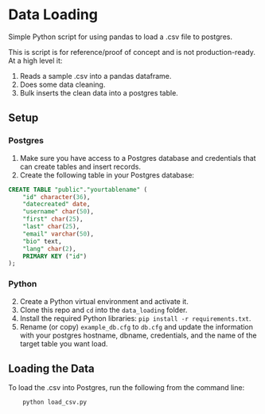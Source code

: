 # Data Loading
Simple Python script for using pandas to load a .csv file to postgres.

This is script is for reference/proof of concept and is not production-ready. At a high level it:

1. Reads a sample .csv into a pandas dataframe.
2. Does some data cleaning.
3. Bulk inserts the clean data into a postgres table.

## Setup

### Postgres

1. Make sure you have access to a Postgres database and credentials that can create tables and insert records.
2. Create the following table in your Postgres database:

```sql
CREATE TABLE "public"."yourtablename" (
    "id" character(36),
    "datecreated" date,
    "username" char(50),
    "first" char(25),
    "last" char(25),
    "email" varchar(50),
    "bio" text,
    "lang" char(2),
    PRIMARY KEY ("id")
);
```

### Python

2. Create a Python virtual environment and activate it.
3. Clone this repo and `cd` into the `data_loading` folder.
4. Install the required Python libraries: `pip install -r requirements.txt`.
5. Rename (or copy) `example_db.cfg` to `db.cfg` and update the information with your postgres hostname, dbname, credentials, and the name of the target table you want load.

## Loading the Data

To load the .csv into Postgres, run the following from the command line:

        python load_csv.py
